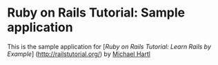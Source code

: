 # Ruby on Rails Tutorial: Sample application 

This is the sample application for
[*Ruby on Rails Tutorial: Learn Rails by Example*] (http://railstutorial.org/)
by [Michael Hartl](http://michaelhartl.com)
